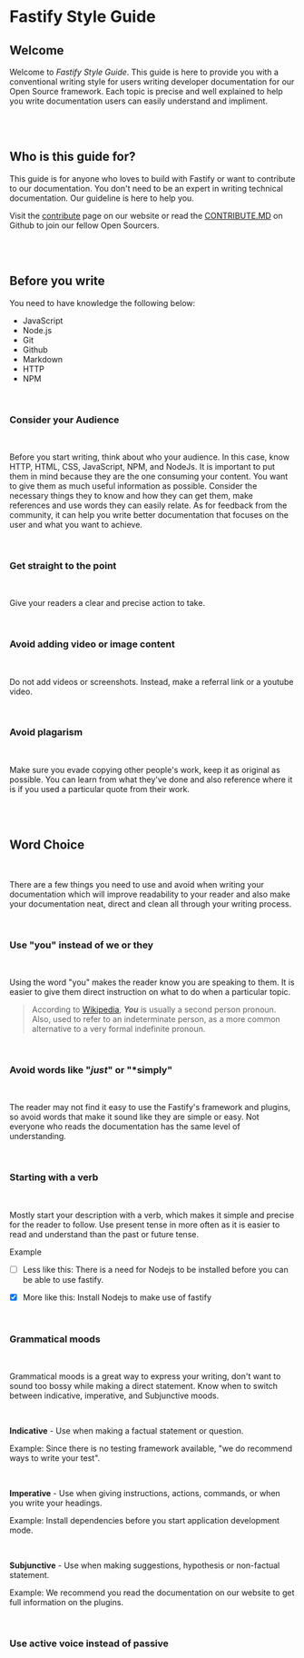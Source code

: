 # Fastify Style Guide


## Welcome

Welcome to *Fastify Style Guide*. This guide is here to provide you with a conventional writing style for users writing developer documentation for our Open Source framework. Each topic is precise and well explained to help you write documentation users can easily understand and impliment.


<br>
<br>

## Who is this guide for?

This guide is for anyone who loves to build with Fastify or want to contribute to our documentation. You don't need to be an expert in writing technical documentation. Our guideline is here to help you.
<br>

Visit the [contribute](https://www.fastify.io/contribute) page on our website or read the [CONTRIBUTE.MD](https://github.com/fastify/fastify/blob/master/CONTRIBUTING.md) on Github to join our fellow Open Sourcers.

<br>
<br>

## Before you write

You need to have knowledge the following below:

* JavaScript
* Node.js
* Git
* Github
* Markdown
* HTTP
* NPM 

<br>

### Consider your Audience

<br>

Before you start writing, think about who your audience. In this case, know HTTP, HTML, CSS, JavaScript, NPM, and NodeJs. It is important to put them in mind because they are the one consuming your content. You want to give them as much useful information as possible. Consider the necessary things they to know and how they can get them, make references and use words they can easily relate. As for feedback from the community, it can help you write better documentation that focuses on the user and what you want to achieve.

<br>

### Get straight to the point

<br>

Give your readers a clear and precise action to take.

<br>

### Avoid adding video or image content 

<br>

Do not add videos or screenshots. Instead, make a referral link or a youtube video.

<br>

### Avoid plagarism 

<br>

Make sure you evade copying other people's work, keep it as original as possible. You can learn from what they've done and also reference where it is if you used a particular quote from their work.

<br>

<br>

## Word Choice

<br>

<!-- content here -->

There are a few things you need to use and avoid when writing your documentation which will improve readability to your reader and also make your documentation neat, direct and clean all through your writing process.


<br>

### Use "you" instead of we or they


<br>

<!-- content here -->

Using the word "you" makes the reader know you are speaking to them. It is easier to give them direct instruction on what to do when a particular topic. 

 > According to [Wikipedia](#), ***You*** is usually a second person pronoun. Also, used to refer to an indeterminate person, as a more common alternative to a very formal indefinite pronoun.

<br>


### Avoid words like "*just*" or  "*simply"


<br>

<!-- content here -->

The reader may not find it easy to use the Fastify's framework and plugins, so avoid words that make it sound like they are simple or easy. Not everyone who reads the documentation has the same level of understanding.

<br>

### Starting with a verb

<br>
<!-- content here -->

Mostly start your description with a verb, which makes it simple and precise for the reader to follow. Use present tense in more often as it is easier to read and understand than the past or future tense.

Example

- [ ] Less like this: There is a need for Nodejs to be installed before you can be able to use fastify.

- [x] More like this: Install Nodejs to make use of fastify 

<br>

### Grammatical moods 

<br>

<!-- content here -->

Grammatical moods is a great way to express your writing, don't want to sound too bossy while making a direct statement. Know when to switch between indicative, imperative, and Subjunctive moods.

<br>

**Indicative** - Use when making a factual statement or question. 

Example: Since there is no testing framework available, "we do recommend ways to write your test".

<br>

**Imperative** - Use when giving instructions, actions, commands, or when you write your headings.

Example: Install dependencies before you start application development mode.

<br>

**Subjunctive** -  Use when making suggestions, hypothesis or non-factual statement.

Example: We recommend you read the documentation on our website to get full information on the plugins.


<br>

### Use **active** voice instead of **passive**

<br>

<!-- content here -->

<br>

